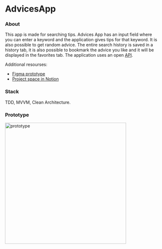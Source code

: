 # AdvicesApp

### About

This app is made for searching tips. Advices App has an input field where you can enter a keyword and the application gives tips for that keyword. It is also possible to get random advice. The entire search history is saved in a history tab, it is also possible to bookmark the advice you like and it will be displayed in the favorites tab. The application uses an open [API](https://api.adviceslip.com).

Additional resourses: 
- [Figma prototype](https://www.figma.com/file/eXKQR7qccMvfzlO5DYORgz/Advices?node-id=53111%3A29644&t=kLRa5m0o9rDiujDy-1) 
- [Project space in Notion](https://www.notion.so/Advice-Slip-APP-c2d66f3f000e45189c5cfcd141233149)

### Stack

TDD, MVVM, Clean Architecture.

### Prototype

<p align="left">
  <img src="https://user-images.githubusercontent.com/19373117/211888447-a6aebd11-72a1-4d52-9464-5df1e216023b.gif" 
  height="400"
  alt="prototype"/>
</p>
